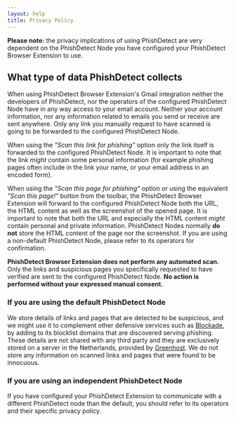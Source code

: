 ```yaml
---
layout: help
title: Privacy Policy
---
```


**Please note:** the privacy implications of using PhishDetect are very dependent on the PhishDetect Node you have configured your PhishDetect Browser Extension to use.

## What type of data PhishDetect collects

When using PhishDetect Browser Extension's Gmail integration neither the developers of PhishDetect, nor the operators of the configured PhishDetect Node have in any way access to your email account. Neither your account information, nor any information related to emails you send or receive are sent anywhere. Only any link you manually request to have scanned is going to be forwarded to the configured PhishDetect Node.

When using the *"Scan this link for phishing"* option only the link itself is forwarded to the configured PhishDetect Node. It is important to note that the link *might* contain some personal information (for example phishing pages often include in the link your name, or your email address in an encoded form).

When using the *"Scan this page for phishing"* option or using the equivalent *"Scan this page!"* button from the toolbar, the PhishDetect Browser Extension will forward to the configured PhishDetect Node both the URL, the HTML content as well as the screenshot of the opened page. It is important to note that both the URL and especially the HTML content *might* contain personal and private information. PhishDetect Nodes normally **do not** store the HTML content of the page nor the screenshot. If you are using a non-default PhishDetect Node, please refer to its operators for confirmation.

**PhishDetect Browser Extension does not perform any automated scan.** Only the links and suspicious pages you specifically requested to have verified are sent to the configured PhishDetect Node. **No action is performed without your expressed manual consent.**

### If you are using the default PhishDetect Node

We store details of links and pages that are detected to be suspicious, and we might use it to complement other defensive services such as [Blockade](https://securitywithoutborders.org/tools/blockade.html), by adding to its blocklist domains that are discovered serving phishing. These details are not shared with any third party and they are exclusively stored on a server in the Netherlands, provided by [Greenhost](https://greenhost.net). We do not store any information on scanned links and pages that were found to be innocuous.

### If you are using an independent PhishDetect Node

If you have configured your PhishDetect Extension to communicate with a different PhishDetect node than the default, you should refer to its operators and their specific privacy policy.
